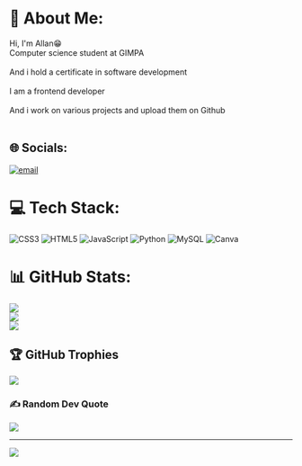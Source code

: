 # 💫 About Me:
Hi, I'm Allan😁<br>Computer science student at GIMPA</br><br>And i hold a certificate in software development</br><br>I am a frontend developer</br><br>And i work on various projects and upload them on Github</br><br>


## 🌐 Socials:
 [![email](https://img.shields.io/badge/Email-D14836?logo=gmail&logoColor=white)](mailto:allanamoah94@gmail.com) 

# 💻 Tech Stack:
![CSS3](https://img.shields.io/badge/css3-%231572B6.svg?style=for-the-badge&logo=css3&logoColor=white) ![HTML5](https://img.shields.io/badge/html5-%23E34F26.svg?style=for-the-badge&logo=html5&logoColor=white) ![JavaScript](https://img.shields.io/badge/javascript-%23323330.svg?style=for-the-badge&logo=javascript&logoColor=%23F7DF1E) ![Python](https://img.shields.io/badge/python-3670A0?style=for-the-badge&logo=python&logoColor=ffdd54) ![MySQL](https://img.shields.io/badge/mysql-4479A1.svg?style=for-the-badge&logo=mysql&logoColor=white) ![Canva](https://img.shields.io/badge/Canva-%2300C4CC.svg?style=for-the-badge&logo=Canva&logoColor=white)
# 📊 GitHub Stats:
![](https://github-readme-stats.vercel.app/api?username=Allan-Afari&theme=gruvbox_light&hide_border=false&include_all_commits=false&count_private=false)<br/>
![](https://nirzak-streak-stats.vercel.app/?user=Allan-Afari&theme=gruvbox_light&hide_border=false)<br/>
![](https://github-readme-stats.vercel.app/api/top-langs/?username=Allan-Afari&theme=gruvbox_light&hide_border=false&include_all_commits=false&count_private=false&layout=compact)

## 🏆 GitHub Trophies
![](https://github-profile-trophy.vercel.app/?username=Allan-Afari&theme=radical&no-frame=false&no-bg=false&margin-w=4)

### ✍️ Random Dev Quote
![](https://quotes-github-readme.vercel.app/api?type=horizontal&theme=radical)

---
[![](https://visitcount.itsvg.in/api?id=Allan-Afari&icon=0&color=0)](https://visitcount.itsvg.in)

<!-- Proudly created with GPRM ( https://gprm.itsvg.in ) -->
